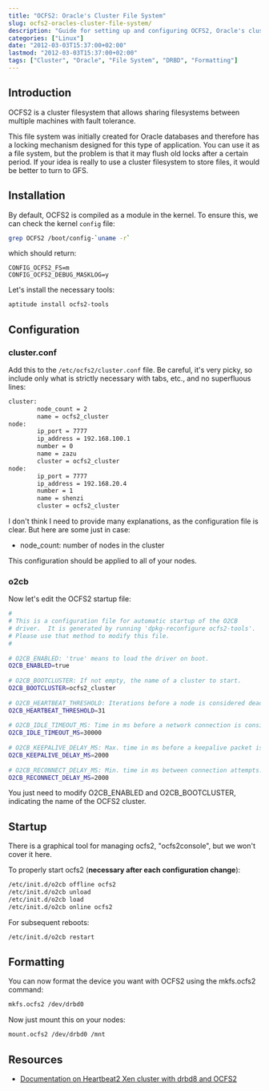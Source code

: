 ```yaml
---
title: "OCFS2: Oracle's Cluster File System"
slug: ocfs2-oracles-cluster-file-system/
description: "Guide for setting up and configuring OCFS2, Oracle's cluster file system for shared storage with fault tolerance."
categories: ["Linux"]
date: "2012-03-03T15:37:00+02:00"
lastmod: "2012-03-03T15:37:00+02:00"
tags: ["Cluster", "Oracle", "File System", "DRBD", "Formatting"]
---
```


## Introduction

OCFS2 is a cluster filesystem that allows sharing filesystems between multiple machines with fault tolerance.

This file system was initially created for Oracle databases and therefore has a locking mechanism designed for this type of application. You can use it as a file system, but the problem is that it may flush old locks after a certain period. If your idea is really to use a cluster filesystem to store files, it would be better to turn to GFS.

## Installation

By default, OCFS2 is compiled as a module in the kernel.
To ensure this, we can check the kernel `config` file:

```bash
grep OCFS2 /boot/config-`uname -r`
```

which should return:

```
CONFIG_OCFS2_FS=m
CONFIG_OCFS2_DEBUG_MASKLOG=y
```

Let's install the necessary tools:

```bash
aptitude install ocfs2-tools
```

## Configuration

### cluster.conf

Add this to the `/etc/ocfs2/cluster.conf` file. Be careful, it's very picky, so include only what is strictly necessary with tabs, etc., and no superfluous lines:

```bash
cluster:
        node_count = 2
        name = ocfs2_cluster
node:
        ip_port = 7777
        ip_address = 192.168.100.1
        number = 0
        name = zazu
        cluster = ocfs2_cluster
node:
        ip_port = 7777
        ip_address = 192.168.20.4
        number = 1
        name = shenzi
        cluster = ocfs2_cluster
```

I don't think I need to provide many explanations, as the configuration file is clear. But here are some just in case:

* node_count: number of nodes in the cluster

This configuration should be applied to all of your nodes.

### o2cb

Now let's edit the OCFS2 startup file:

```bash
#
# This is a configuration file for automatic startup of the O2CB
# driver.  It is generated by running 'dpkg-reconfigure ocfs2-tools'.
# Please use that method to modify this file.
#
 
# O2CB_ENABLED: 'true' means to load the driver on boot.
O2CB_ENABLED=true
 
# O2CB_BOOTCLUSTER: If not empty, the name of a cluster to start.
O2CB_BOOTCLUSTER=ocfs2_cluster
 
# O2CB_HEARTBEAT_THRESHOLD: Iterations before a node is considered dead.
O2CB_HEARTBEAT_THRESHOLD=31
 
# O2CB_IDLE_TIMEOUT_MS: Time in ms before a network connection is considered dead.
O2CB_IDLE_TIMEOUT_MS=30000
 
# O2CB_KEEPALIVE_DELAY_MS: Max. time in ms before a keepalive packet is sent.
O2CB_KEEPALIVE_DELAY_MS=2000
 
# O2CB_RECONNECT_DELAY_MS: Min. time in ms between connection attempts.
O2CB_RECONNECT_DELAY_MS=2000
```

You just need to modify O2CB_ENABLED and O2CB_BOOTCLUSTER, indicating the name of the OCFS2 cluster.

## Startup

There is a graphical tool for managing ocfs2, "ocfs2console", but we won't cover it here.

To properly start ocfs2 (**necessary after each configuration change**):

```bash
/etc/init.d/o2cb offline ocfs2
/etc/init.d/o2cb unload
/etc/init.d/o2cb load
/etc/init.d/o2cb online ocfs2
```

For subsequent reboots:

```bash
/etc/init.d/o2cb restart
```

## Formatting

You can now format the device you want with OCFS2 using the mkfs.ocfs2 command:

```bash
mkfs.ocfs2 /dev/drbd0
```

Now just mount this on your nodes:

```bash
mount.ocfs2 /dev/drbd0 /mnt
```

## Resources
- [Documentation on Heartbeat2 Xen cluster with drbd8 and OCFS2](../../../static/pdf/heartbeat2_xen_cluster_with_drbd8_and_ocfs2.pdf)
